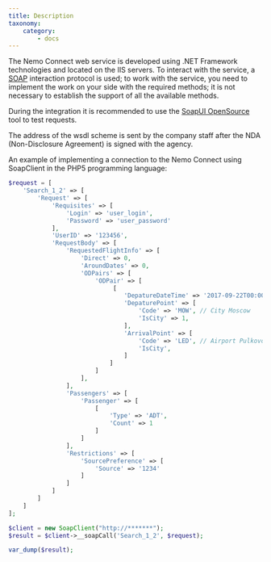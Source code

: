 ```yaml
---
title: Description
taxonomy:
    category:
        - docs
---
```


The Nemo Connect web service is developed using .NET Framework technologies and located on the IIS servers. To interact with the service, a [SOAP](https://en.wikipedia.org/wiki/SOAP) interaction protocol is used; to work with the service, you need to implement the work on your side with the required methods; it is not necessary to establish the support of all the available methods.

During the integration it is recommended to use the [SoapUI OpenSource](https://www.soapui.org/downloads/soapui.html) tool to test requests.

The address of the wsdl scheme is sent by the company staff after the NDA (Non-Disclosure Agreement) is signed with the agency.

An example of implementing a connection to the Nemo Connect using SoapClient in the PHP5 programming language:

```php
$request = [
	'Search_1_2' => [
		'Request' => [
			'Requisites' => [
				'Login' => 'user_login',
				'Password' => 'user_password'
			],
			'UserID' => '123456',
			'RequestBody' => [
				'RequestedFlightInfo' => [
					'Direct' => 0,
					'AroundDates' => 0,
					'ODPairs' => [
						'ODPair' => [
							 [
								'DepatureDateTime' => '2017-09-22T00:00:00',
								'DepaturePoint' => [
									'Code' => 'MOW', // City Moscow
									'IsCity' => 1,
								],
								'ArrivalPoint' => [
									'Code' => 'LED', // Airport Pulkovo
									'IsCity',
								]
							]
						]
					],
				],
				'Passengers' => [
					'Passenger' => [
						[
							'Type' => 'ADT',
							'Count' => 1
						]
					]
				],
				'Restrictions' => [
					'SourcePreference' => [
						'Source' => '1234'
					]
				]
			]
		]
	]
];

$client = new SoapClient("http://*******");  
$result = $client->__soapCall('Search_1_2', $request);

var_dump($result);
```